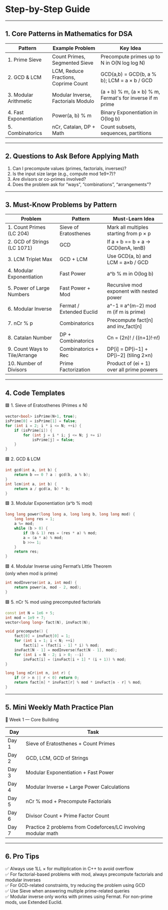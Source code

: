 # Step-by-Step Guide
---
## 1. Core Patterns in Mathematics for DSA

| Pattern                | Example Problem                      | Key Idea                                                  |
| ---------------------- | ------------------------------------ | --------------------------------------------------------- |
| 1. Prime Sieve         | Count Primes, Segmented Sieve        | Precompute primes up to N in O(N log log N)               |
| 2. GCD & LCM           | LCM, Reduce Fractions, Coprime Count | GCD(a,b) = GCD(b, a % b); LCM = a × b / GCD               |
| 3. Modular Arithmetic  | Modular Inverse, Factorials Modulo   | (a + b) % m, (a × b) % m, Fermat's for inverse if m prime |
| 4. Fast Exponentiation | Power(a, b) % m                      | Binary Exponentiation in O(log b)                         |
| 5. Combinatorics       | nCr, Catalan, DP + Math              | Count subsets, sequences, partitions                      |

---

## 2. Questions to Ask Before Applying Math

1. Can I precompute values (primes, factorials, inverses)?
2. Is the input size large (e.g., compute mod 1e9+7)?
3. Are divisors or co-primes involved?
4. Does the problem ask for “ways”, “combinations”, “arrangements”?

---

## 3. Must-Know Problems by Pattern

|Problem|Pattern|Must-Learn Idea|
|---|---|---|
|1. Count Primes (LC 204)|Sieve of Eratosthenes|Mark all multiples starting from p × p|
|2. GCD of Strings (LC 1071)|GCD|If a + b == b + a → GCD(lenA, lenB)|
|3. LCM Triplet Max|GCD + LCM|Use GCD(a, b) and LCM = a×b / GCD|
|4. Modular Exponentiation|Fast Power|a^b % m in O(log b)|
|5. Power of Large Numbers|Fast Power + Mod|Recursive mod exponent with nested power|
|6. Modular Inverse|Fermat / Extended Euclid|a^-1 ≡ a^(m−2) mod m (if m is prime)|
|7. nCr % p|Combinatorics|Precompute fact[n] and inv_fact[n]|
|8. Catalan Number|DP + Combinatorics|Cn = (2n)! / ((n+1)!·n!)|
|9. Count Ways to Tile/Arrange|Combinatorics + Rec|DP[i] = DP[i−1] + DP[i−2] (tiling 2×n)|
|10. Number of Divisors|Prime Factorization|Product of (ei + 1) over all prime powers|

---

## 4. Code Templates

🟩 1. Sieve of Eratosthenes (Primes ≤ N)  

```cpp
vector<bool> isPrime(N+1, true);
isPrime[0] = isPrime[1] = false;
for (int i = 2; i * i <= N; ++i) {
    if (isPrime[i]) {
        for (int j = i * i; j <= N; j += i)
            isPrime[j] = false;
    }
}
```

🟩 2. GCD & LCM

```cpp
int gcd(int a, int b) {
    return b == 0 ? a : gcd(b, a % b);
}
int lcm(int a, int b) {
    return a / gcd(a, b) * b;
}
```

🟩 3. Modular Exponentiation (a^b % mod)

```cpp
long long power(long long a, long long b, long long mod) {
    long long res = 1;
    a %= mod;
    while (b > 0) {
        if (b & 1) res = (res * a) % mod;
        a = (a * a) % mod;
        b >>= 1;
    }
    return res;
}
```

🟩 4. Modular Inverse using Fermat’s Little Theorem  
(only when mod is prime)

```cpp
int modInverse(int a, int mod) {
    return power(a, mod - 2, mod);
}
```

🟩 5. nCr % mod using precomputed factorials  

```cpp
const int N = 1e6 + 5;
int mod = 1e9 + 7;
vector<long long> fact(N), invFact(N);

void precompute() {
    fact[0] = invFact[0] = 1;
    for (int i = 1; i < N; ++i)
        fact[i] = (fact[i - 1] * i) % mod;
    invFact[N - 1] = modInverse(fact[N - 1], mod);
    for (int i = N - 2; i > 0; --i)
        invFact[i] = (invFact[i + 1] * (i + 1)) % mod;
}

long long nCr(int n, int r) {
    if (r > n || r < 0) return 0;
    return fact[n] * invFact[r] % mod * invFact[n - r] % mod;
}
```

---

## 5. Mini Weekly Math Practice Plan

📅 Week 1 — Core Building

|Day|Task|
|---|---|
|Day 1|Sieve of Eratosthenes + Count Primes|
|Day 2|GCD, LCM, GCD of Strings|
|Day 3|Modular Exponentiation + Fast Power|
|Day 4|Modular Inverse + Large Power Calculations|
|Day 5|nCr % mod + Precompute Factorials|
|Day 6|Divisor Count + Prime Factor Count|
|Day 7|Practice 2 problems from Codeforces/LC involving modular math|

---

## 6. Pro Tips

✅ Always use 1LL × for multiplication in C++ to avoid overflow  
✅ For factorial-based problems with mod, always precompute factorials and modular inverses  
✅ For GCD-related constraints, try reducing the problem using GCD  
✅ Use Sieve when answering multiple prime-related queries  
✅ Modular inverse only works with primes using Fermat. For non-prime mods, use Extended Euclid.
